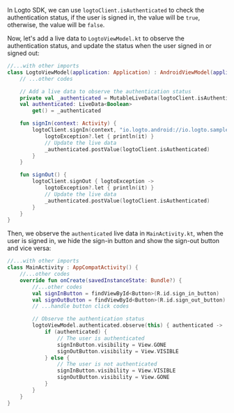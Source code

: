In Logto SDK, we can use `logtoClient.isAuthenticated` to check the authentication status, if the user is signed in, the value will be `true`, otherwise, the value will be `false`.

Now, let's add a live data to `LogtoViewModel.kt` to observe the authentication status, and update the status when the user signed in or signed out:

```kotlin
//...with other imports
class LogtoViewModel(application: Application) : AndroidViewModel(application) {
    // ...other codes

    // Add a live data to observe the authentication status
    private val _authenticated = MutableLiveData(logtoClient.isAuthenticated)
    val authenticated: LiveData<Boolean>
        get() = _authenticated

    fun signIn(context: Activity) {
        logtoClient.signIn(context, "io.logto.android://io.logto.sample/callback") { logtoException ->
            logtoException?.let { println(it) }
            // Update the live data
            _authenticated.postValue(logtoClient.isAuthenticated)
        }
    }

    fun signOut() {
        logtoClient.signOut { logtoException ->
            logtoException?.let { println(it) }
            // Update the live data
            _authenticated.postValue(logtoClient.isAuthenticated)
        }
    }
}
```

Then, we observe the `authenticated` live data in `MainActivity.kt`, when the user is signed in, we hide the sign-in button and show the sign-out button and vice versa:

```kotlin
//...with other imports
class MainActivity : AppCompatActivity() {
    //...other codes
    override fun onCreate(savedInstanceState: Bundle?) {
        //...other codes
        val signInButton = findViewById<Button>(R.id.sign_in_button)
        val signOutButton = findViewById<Button>(R.id.sign_out_button)
        // ...handle button click codes

        // Observe the authentication status
        logtoViewModel.authenticated.observe(this) { authenticated ->
            if (authenticated) {
                // The user is authenticated
                signInButton.visibility = View.GONE
                signOutButton.visibility = View.VISIBLE
            } else {
                // The user is not authenticated
                signInButton.visibility = View.VISIBLE
                signOutButton.visibility = View.GONE
            }
        }
    }
}
```
